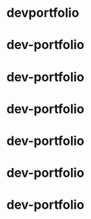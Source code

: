 # devportfolio
# dev-portfolio
# dev-portfolio
# dev-portfolio
# dev-portfolio
# dev-portfolio
# dev-portfolio
